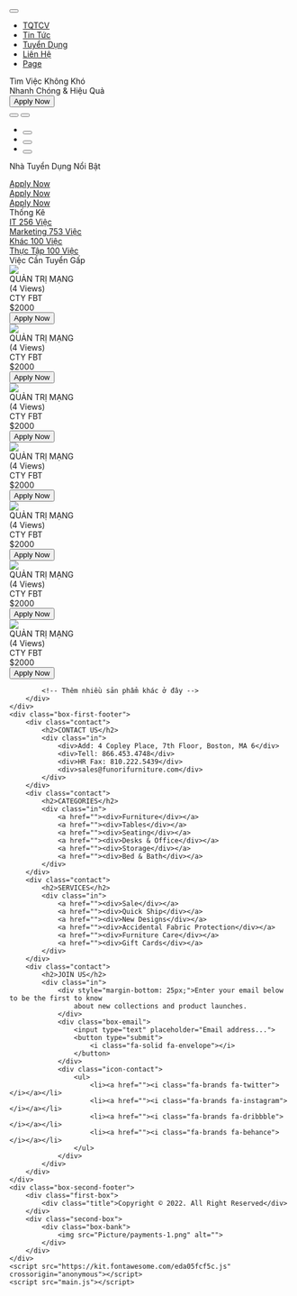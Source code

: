 <!DOCTYPE html>
<html lang="en">
<head>
    <meta charset="UTF-8">
    <meta http-equiv="X-UA-Compatible" content="IE=edge">
    <meta name="viewport" content="width=device-width, initial-scale=1.0">
    <link rel="stylesheet" href="https://cdnjs.cloudflare.com/ajax/libs/font-awesome/6.1.1/css/all.min.css"/>
    <link rel="stylesheet" href="main.css">
    <link rel="stylesheet" href="main-mobile.css">
    <title>Home</title>
</head>
<body>
    <div class="header">
        <div class="content">
            <div class="box-menu-mobile">
                <button></button>
            </div>
            <nav class="box-menu">
                <ul class="all-list-menu">
                    <li><a href="" class="hover-a">TQTCV</a></li>
                    <li class="padding-list-menu"><a href="Page/Shop.html" class="hover-a">Tin Tức</a></li>
                    <li class="padding-list-menu"><a href="Page/about.html" class="hover-a">Tuyển Dụng</a></li>
                    <li class="padding-list-menu"><a href="Page/blog.html" class="hover-a">Liên Hệ</a></li>
                    <li class="padding-list-menu"><a href="" class="hover-a">Page</a></li>
                </ul>
            </nav>
            <div class="box-logo">
                <div class="logo"><a href="index.html"></a></div>
            </div>
            <div class="box-icon">
                <a href="" class="box-search"><i class="fa-solid fa-magnifying-glass search"></i></a>
                <a href="Page/login.html" class="box-user"><i class="fa-regular fa-user user"></i></a>
                <a href="" class="box-heart"><i class="fa-regular fa-heart heart"></i></a>
                <a href="" class="box-cart"></a>
            </div>
        </div>
    </div>
    <div class="banner">
        <img id="pic" src="img/slider-4.jpg" alt="">
        <div class="in-content">
            <div class="tran-box">
                <div class="title">Tìm Việc Không Khó</div>
                <div class="text-title">Nhanh Chóng & Hiệu Quả</div>
                <div class="all-button">
                    <button>Apply Now</button>
                </div>
            </div>
            <button id="left"><i class="fa-solid fa-arrow-left"></i></button>
            <button id="right"><i class="fa-solid fa-arrow-right"></i></button>
        </div>
        <div id="list">
            <ul>
                <li><button onclick="indexNumber(0)"></button></li>
                <li><button onclick="indexNumber(1)"></button></li>
                <li><button onclick="indexNumber(2)"></button></li>
            </ul>
        </div>
    </div>
    <div class="thanhngang">
        <p>Nhà Tuyển Dụng Nổi Bật</p>
    </div>
    <div class="box-room">
        <a href="">
            <div class="TDNB">
                <img src="./img/TDNB.jfif" alt="">
                <div class="title-TDNB">Apply Now</div>
            </div>
        </a>
        <a href="">
            <div class="TDNB">
                <img src="./img/TDNB.jfif" alt="">
                <div class="title-TDNB">Apply Now</div>
            </div>
        </a>
        <a href="">
            <div class="TDNB">
                <img src="./img/TDNB.jfif" alt="">
                <div class="title-TDNB">Apply Now</div>
            </div>
        </a>
    </div>
    <div class="Section-view">
        <div class="box-title">
            <div class="title-View">Thống Kê</div>
        </div>
        <div class="all-box-product">
            <div class="box-product">
                <a href="">
                    <img src="./img/OIP.jpg" alt="">
                    <div class="title-View">IT 256 Việc</div>
                </a>
            </div>
            <div class="box-product">
                <a href="">
                    <img src="./img/OIP.jpg" alt="">
                    <div class="title-View">Marketing 753 Việc</div>
                </a>
            </div>
            <div class="box-product">
                <a href="">
                    <img src="./img/OIP.jpg" alt="">
                    <div class="title-View">Khác 100 Việc</div>
                </a>
            </div>
            <div class="box-product">
                <a href="">
                    <img src="./img/OIP.jpg" alt="">
                    <div class="title-View">Thực Tập 100 Việc</div>
                </a>
            </div>
        </div>
    </div>
    <div class="thanhngang">
        Việc Cần Tuyển Gấp
    </div>
    <div class="box-VL">
        <div class="box-VL-2">
            <div class="in-title"></div>
            <div class="see-deals">
                <a href=""><i class="fa-solid fa-arrow-right"></i></a>
            </div>
        </div>
        <div class="all-new-product">
            <div class="new-product">
                <div class="all-product">
                    <a href="" style="text-decoration:none;">
                        <div class="new-img-product">
                            <img id="Pic-1" src="./img/OIP.jpg">
                            <div class="box-sell">QUẢN TRỊ MẠNG</div>
                            <div class="all-box-icon">
                                <i class="fa-regular fa-heart"></i>
                                <i class="fa-solid fa-magnifying-glass"></i>
                            </div>
                        </div>
                        <div class="contents-new-product">
                            <div class="star">
                                <i class="fa-solid fa-star"></i>
                                <i class="fa-solid fa-star"></i>
                                <i class="fa-solid fa-star"></i>
                                <i class="fa-solid fa-star"></i>
                                <i class="fa-solid fa-star"></i>
                            </div>
                            <div class="view-product">(4 Views)</div>
                        </div>
                    </a>
                    <div class="box-name-product">
                        <div class="name-product">CTY FBT</div>
                        <div id="Prict-prod" class="price-product">
                            <del></del>
                            <span>$2000</span>
                            <div class="buttom-1">
                                <button type="submit">
                                    <i class="fa-solid fa-cart-plus"></i>
                                    <span>Apply Now</span>
                                </button>
                            </div>
                        </div>
                    </div>
                </div>
            </div>
            <div class="new-product">
                <div class="all-product">
                    <a href="" style="text-decoration:none;">
                        <div class="new-img-product">
                            <img id="Pic-1" src="./img/OIP.jpg">
                            <div class="box-sell">QUẢN TRỊ MẠNG</div>
                            <div class="all-box-icon">
                                <i class="fa-regular fa-heart"></i>
                                <i class="fa-solid fa-magnifying-glass"></i>
                            </div>
                        </div>
                        <div class="contents-new-product">
                            <div class="star">
                                <i class="fa-solid fa-star"></i>
                                <i class="fa-solid fa-star"></i>
                                <i class="fa-solid fa-star"></i>
                                <i class="fa-solid fa-star"></i>
                                <i class="fa-solid fa-star"></i>
                            </div>
                            <div class="view-product">(4 Views)</div>
                        </div>
                    </a>
                    <div class="box-name-product">
                        <div class="name-product">CTY FBT</div>
                        <div id="Prict-prod" class="price-product">
                            <del></del>
                            <span>$2000</span>
                            <div class="buttom-1">
                                <button type="submit">
                                    <i class="fa-solid fa-cart-plus"></i>
                                    <span>Apply Now</span>
                                </button>
                            </div>
                        </div>
                    </div>
                </div>
            </div>
            <div class="new-product">
                <div class="all-product">
                    <a href="" style="text-decoration:none;">
                        <div class="new-img-product">
                            <img id="Pic-1" src="./img/OIP.jpg">
                            <div class="box-sell">QUẢN TRỊ MẠNG</div>
                            <div class="all-box-icon">
                                <i class="fa-regular fa-heart"></i>
                                <i class="fa-solid fa-magnifying-glass"></i>
                            </div>
                        </div>
                        <div class="contents-new-product">
                            <div class="star">
                                <i class="fa-solid fa-star"></i>
                                <i class="fa-solid fa-star"></i>
                                <i class="fa-solid fa-star"></i>
                                <i class="fa-solid fa-star"></i>
                                <i class="fa-solid fa-star"></i>
                            </div>
                            <div class="view-product">(4 Views)</div>
                        </div>
                    </a>
                    <div class="box-name-product">
                        <div class="name-product">CTY FBT</div>
                        <div id="Prict-prod" class="price-product">
                            <del></del>
                            <span>$2000</span>
                            <div class="buttom-1">
                                <button type="submit">
                                    <i class="fa-solid fa-cart-plus"></i>
                                    <span>Apply Now</span>
                                </button>
                            </div>
                        </div>
                    </div>
                </div>
            </div>
            <div class="new-product">
                <div class="all-product">
                    <a href="" style="text-decoration:none;">
                        <div class="new-img-product">
                            <img id="Pic-1" src="./img/OIP.jpg">
                            <div class="box-sell">QUẢN TRỊ MẠNG</div>
                            <div class="all-box-icon">
                                <i class="fa-regular fa-heart"></i>
                                <i class="fa-solid fa-magnifying-glass"></i>
                            </div>
                        </div>
                        <div class="contents-new-product">
                            <div class="star">
                                <i class="fa-solid fa-star"></i>
                                <i class="fa-solid fa-star"></i>
                                <i class="fa-solid fa-star"></i>
                                <i class="fa-solid fa-star"></i>
                                <i class="fa-solid fa-star"></i>
                            </div>
                            <div class="view-product">(4 Views)</div>
                        </div>
                    </a>
                    <div class="box-name-product">
                        <div class="name-product">CTY FBT</div>
                        <div id="Prict-prod" class="price-product">
                            <del></del>
                            <span>$2000</span>
                            <div class="buttom-1">
                                <button type="submit">
                                    <i class="fa-solid fa-cart-plus"></i>
                                    <span>Apply Now</span>
                                </button>
                            </div>
                        </div>
                    </div>
                </div>
            </div>
            <div class="new-product">
                <div class="all-product">
                    <a href="" style="text-decoration:none;">
                        <div class="new-img-product">
                            <img id="Pic-1" src="./img/OIP.jpg">
                            <div class="box-sell">QUẢN TRỊ MẠNG</div>
                            <div class="all-box-icon">
                                <i class="fa-regular fa-heart"></i>
                                <i class="fa-solid fa-magnifying-glass"></i>
                            </div>
                        </div>
                        <div class="contents-new-product">
                            <div class="star">
                                <i class="fa-solid fa-star"></i>
                                <i class="fa-solid fa-star"></i>
                                <i class="fa-solid fa-star"></i>
                                <i class="fa-solid fa-star"></i>
                                <i class="fa-solid fa-star"></i>
                            </div>
                            <div class="view-product">(4 Views)</div>
                        </div>
                    </a>
                    <div class="box-name-product">
                        <div class="name-product">CTY FBT</div>
                        <div id="Prict-prod" class="price-product">
                            <del></del>
                            <span>$2000</span>
                            <div class="buttom-1">
                                <button type="submit">
                                    <i class="fa-solid fa-cart-plus"></i>
                                    <span>Apply Now</span>
                                </button>
                            </div>
                        </div>
                    </div>
                </div>
            </div>
            <div class="new-product">
                <div class="all-product">
                    <a href="" style="text-decoration:none;">
                        <div class="new-img-product">
                            <img id="Pic-1" src="./img/OIP.jpg">
                            <div class="box-sell">QUẢN TRỊ MẠNG</div>
                            <div class="all-box-icon">
                                <i class="fa-regular fa-heart"></i>
                                <i class="fa-solid fa-magnifying-glass"></i>
                            </div>
                        </div>
                        <div class="contents-new-product">
                            <div class="star">
                                <i class="fa-solid fa-star"></i>
                                <i class="fa-solid fa-star"></i>
                                <i class="fa-solid fa-star"></i>
                                <i class="fa-solid fa-star"></i>
                                <i class="fa-solid fa-star"></i>
                            </div>
                            <div class="view-product">(4 Views)</div>
                        </div>
                    </a>
                    <div class="box-name-product">
                        <div class="name-product">CTY FBT</div>
                        <div id="Prict-prod" class="price-product">
                            <del></del>
                            <span>$2000</span>
                            <div class="buttom-1">
                                <button type="submit">
                                    <i class="fa-solid fa-cart-plus"></i>
                                    <span>Apply Now</span>
                                </button>
                            </div>
                        </div>
                    </div>
                </div>
            </div>
            <div class="new-product">
                <div class="all-product">
                    <a href="" style="text-decoration:none;">
                        <div class="new-img-product">
                            <img id="Pic-1" src="./img/OIP.jpg">
                            <div class="box-sell">QUẢN TRỊ MẠNG</div>
                            <div class="all-box-icon">
                                <i class="fa-regular fa-heart"></i>
                                <i class="fa-solid fa-magnifying-glass"></i>
                            </div>
                        </div>
                        <div class="contents-new-product">
                            <div class="star">
                                <i class="fa-solid fa-star"></i>
                                <i class="fa-solid fa-star"></i>
                                <i class="fa-solid fa-star"></i>
                                <i class="fa-solid fa-star"></i>
                                <i class="fa-solid fa-star"></i>
                            </div>
                            <div class="view-product">(4 Views)</div>
                        </div>
                    </a>
                    <div class="box-name-product">
                        <div class="name-product">CTY FBT</div>
                        <div id="Prict-prod" class="price-product">
                            <del></del>
                            <span>$2000</span>
                            <div class="buttom-1">
                                <button type="submit">
                                    <i class="fa-solid fa-cart-plus"></i>
                                    <span>Apply Now</span>
                                </button>
                            </div>
                        </div>
                    </div>
                </div>
            </div>

            <!-- Thêm nhiều sản phẩm khác ở đây -->
        </div>
    </div>
    <div class="box-first-footer">
        <div class="contact">
            <h2>CONTACT US</h2>
            <div class="in">
                <div>Add: 4 Copley Place, 7th Floor, Boston, MA 6</div>
                <div>Tell: 866.453.4748</div>
                <div>HR Fax: 810.222.5439</div>
                <div>sales@funorifurniture.com</div>
            </div>
        </div>
        <div class="contact">
            <h2>CATEGORIES</h2>
            <div class="in">
                <a href=""><div>Furniture</div></a>
                <a href=""><div>Tables</div></a>
                <a href=""><div>Seating</div></a>
                <a href=""><div>Desks & Office</div></a>
                <a href=""><div>Storage</div></a>
                <a href=""><div>Bed & Bath</div></a>
            </div>
        </div>
        <div class="contact">
            <h2>SERVICES</h2>
            <div class="in">
                <a href=""><div>Sale</div></a>
                <a href=""><div>Quick Ship</div></a>
                <a href=""><div>New Designs</div></a>
                <a href=""><div>Accidental Fabric Protection</div></a>
                <a href=""><div>Furniture Care</div></a>
                <a href=""><div>Gift Cards</div></a>
            </div>
        </div>
        <div class="contact">
            <h2>JOIN US</h2>
            <div class="in">
                <div style="margin-bottom: 25px;">Enter your email below to be the first to know 
                    about new collections and product launches.
                </div>
                <div class="box-email">
                    <input type="text" placeholder="Email address...">
                    <button type="submit">
                        <i class="fa-solid fa-envelope"></i>
                    </button>
                </div>
                <div class="icon-contact">
                    <ul>
                        <li><a href=""><i class="fa-brands fa-twitter"></i></a></li>
                        <li><a href=""><i class="fa-brands fa-instagram"></i></a></li>
                        <li><a href=""><i class="fa-brands fa-dribbble"></i></a></li>
                        <li><a href=""><i class="fa-brands fa-behance"></i></a></li>                     
                    </ul>
                </div>
            </div>
        </div>
    </div>
    <div class="box-second-footer">
        <div class="first-box">
            <div class="title">Copyright © 2022. All Right Reserved</div>
        </div>
        <div class="second-box">
            <div class="box-bank">
                <img src="Picture/payments-1.png" alt="">
            </div>
        </div>
    </div>
    <script src="https://kit.fontawesome.com/eda05fcf5c.js" crossorigin="anonymous"></script>
    <script src="main.js"></script>
</body>
</html>
